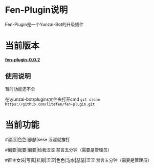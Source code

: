 # Fen-Plugin说明
Fen-Plugin是一个Yunzai-Bot的升级插件
# 当前版本
[**fen-plugin-0.0.2**](https://github.com/litefen/fen-plugin)
## 使用说明
暂时功能还不全

在\yunzai-bot\plugins文件夹打开cmd
`git clone  https://github.com/litefen/fen-plugin.git`

# 当前功能

 #涩涩|色色|瑟瑟|sese
涩涩就挨打

 #偏要|就要|偏要|给我涩涩
禁言五分钟（需要是管理员）

 #群主女装|写真|私房|涩涩|色色|泡水|瑟瑟|涩涩
禁言五分钟（需要是管理员）

